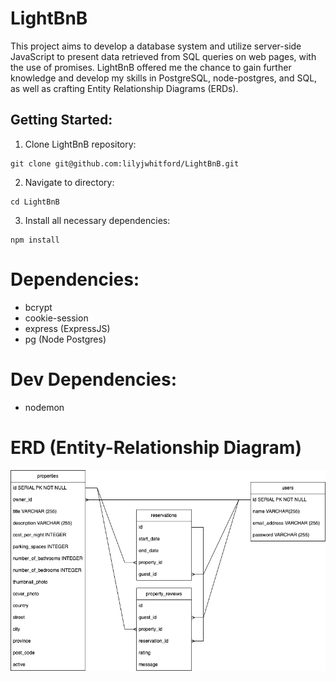 # LightBnB

This project aims to develop a database system and utilize server-side JavaScript to present data retrieved from SQL queries on web pages, with the use of promises. LightBnB offered me the chance to gain further knowledge and develop my skills in PostgreSQL, node-postgres, and SQL, as well as crafting Entity Relationship Diagrams (ERDs). 


## Getting Started:

1. Clone LightBnB repository:
``` 
git clone git@github.com:lilyjwhitford/LightBnB.git 
```

2. Navigate to directory:
```
cd LightBnB
```

3. Install all necessary dependencies:
```
npm install
```

# Dependencies:

- bcrypt
- cookie-session
- express (ExpressJS)
- pg (Node Postgres)

# Dev Dependencies:

- nodemon

# ERD (Entity-Relationship Diagram)

![Screenshot of ERD](https://github.com/lilyjwhitford/LightBnB/blob/master/images/LightBnBERD.png)

